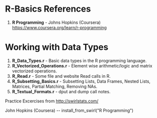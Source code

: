 # R-Basics References
1.  **R Programming** - Johns Hopkins (Coursera)   
    https://www.coursera.org/learn/r-programming

# Working with Data Types
1.  **R_Data_Types.r**              - Basic data types in the R programming language.
2.  **R_Vectorized_Operations.r**   - Element wise arithmetic/logic and matrix vectorized operations.
3.  **R_Read.r**                    - Some file and website Read calls in R.  
4.  **R_Subsetting_Basics.r**       - Subsetting Lists, Data Frames, Nested Lists, Matrices, Partial Matching, Removing NAs.
5.  **R_Textual_Formats.r**         - dput and dump call notes.

Practice Excercises from http://swirlstats.com/

John Hopkins (Coursera) -- install_from_swirl("R Programming")
